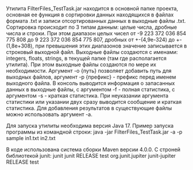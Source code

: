 Утилита FilterFiles_TestTask.jar находится в основной папке проекта, основная ее функция в сортировки данных находящихся в файлах формата .txt и записи отсортированных данных в выходные файлы .txt. 
Сортировка происходит по 3 типам данным: целые числа, дробные числа и строки. При этом диапазон целых чисел от -9 223 372 036 854 775 808 до 9 223 372 036 854 775 807, дробных от +-(4,9e-324) до +-(1,8e+308), при превышения этих диапазонов значение записывается в строковый выходной файл. 
Выходные файлы создаются с именами: integers, floats, strings, в текущей папке (там где располагается утилита). При этом выходные файлы создаются по мере их необходимости.
Аргумент -o {путь} позволяет добавить путь для выходных файлов, аргумент -p {префикс} - префикс перед именем выходного файла.
В консоль выводится информация о запасанных данных в выходные файлы, с аргументом -f - полная статистика, с аргументом -s - краткая статистика. При неуказании аргумента статистики или указании двух сразу выводится сообщение и краткая статистика.
Для добавления результатов в существующие файлы можно использовать аргумент -а.

Для запуска утилиты необходима версия Java 17.
Пример запуска программы из командной строки: java -jar FilterFiles_TestTask.jar -a -p sample in1.txt in2.txt

В коде использована система сборки Maven версии 4.0.0. С строней библиотекой junit:
        <dependency>
            <groupId>junit</groupId>
            <artifactId>junit</artifactId>
            <version>RELEASE</version>
            <scope>test</scope>
        </dependency>
        <dependency>
            <groupId>org.junit.jupiter</groupId>
            <artifactId>junit-jupiter</artifactId>
            <version>RELEASE</version>
            <scope>test</scope>
        </dependency> 
